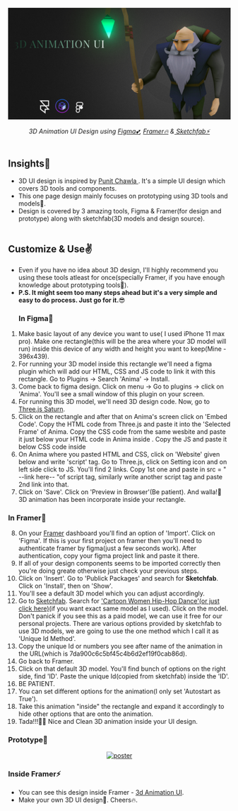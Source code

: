 <p align="center">
  <a href="https://github.com/Singh-Shivani/Hamilton_Flare">
    <img src="Poster&Gif/3D_Animation_Poster.png" alt="poster"> 
  </a>
</p>
<p align ="center"> 
<i>3D Animation UI Design using <a href="https://www.figma.com/">Figma💕</a>, <a href="https://framer.com/">Framer🔥</a> &<a href="https://sketchfab.com/"> Sketchfab⚡</a>  </i>
<br><br>

## Insights🔎
- 3D UI design is inspired by <a href="https://www.youtube.com/watch?v=xk-ihmSbtZs&t=474s">Punit Chawla </a>. It's a simple UI design which covers 3D tools and components.
- This one page design mainly focuses on prototyping using 3D tools and models🤩. 
- Design is covered by 3 amazing tools, Figma & Framer(for design and prototype) along with sketchfab(3D models and design source).
<br><br>

## Customize & Use✌️
- Even if you have no idea about 3D design, I'll highly recommend you using these tools atleast for once(specially Framer, if you have enough knowledge about prototyping tools🥳).
- <b>P.S. It might seem too many steps ahead but it's a very simple and easy to do process. Just go for it.</b>😎
  ### In Figma🎯
 1. Make basic layout of any device you want to use( I used iPhone 11 max pro). Make one rectangle(this will be the area where your 3D model will run) inside this device of any width and height you want to keep(Mine - 396x439).
  2. For running your 3D model inside this rectangle we'll need a figma plugin which will add our HTML, CSS and JS code to link it with this rectangle. Go to Plugins -> Search 'Anima' -> Install.
  3. Come back to figma design. Click on menu -> Go to plugins -> click on 'Anima'. You'll see a small window of this plugin on your screen.
  4. For running this 3D model, we'll need 3D design code. Now, go to <a href="https://codepen.io/elliezen/pen/yMqqWe">Three.js Saturn</a>.  
  5. Click on the rectangle and after that on Anima's screen click on 'Embed Code'. Copy the HTML code from Three.js and paste it into the 'Selected Frame' of Anima. Copy the CSS code from the same wesbite and paste it just below your HTML code in Anima inside <style></style>. Copy the JS and paste it below CSS code inside <script></script>
  6. On Anima where you pasted HTML and CSS, click on 'Website' given below and write 'script' tag. Go to Three.js, click on Setting icon and on left side click to JS. You'll find 2 links. Copy 1st one and paste in src = " --link here-- "of script tag, similarly write another script tag and paste 2nd link into that.
  7. Click on 'Save'. Click on 'Preview in Browser'(Be patient). And walla!🤩 3D animation has been incorporate inside your rectangle.
  
  ### In Framer🎯
  8. On your <a href="https://framer.com/">Framer</a> dashboard you'll find an option of 'Import'. Click on 'Figma'. If this is your first project on framer then you'll need to authenticate framer by figma(just a few seconds work). After authentication, copy your figma project link and paste it there.
  9. If all of your design components seems to be imported correctly then you're doing greate otherwise just check your previous steps.
  10. Click on 'Insert'. Go to 'Publick Packages' and search for <b>Sketchfab</b>. Click on 'Install', then on 'Show'.
  11. You'll see a default 3D model which you can adjust accordingly.
  12. Go to <a href="https://sketchfab.com/"> Sketchfab</a>. Search for <a href="https://sketchfab.com/3d-models/cartoon-woman-hip-hop-dance-7da900c6c5bf45c4b6d2ef19f0cab86d">'Cartoon Women Hip-Hop Dance'(or just click here)</a>(if you want exact same model as I used). Click on the model. Don't panick if you see this as a paid model, we can use it free for our personal projects. There are various options provided by sketchfab to use 3D models, we are going to use the one method which I call it as 'Unique Id Method'.
  13. Copy the unique Id or numbers you see after name of the animation in the URL(which is 7da900c6c5bf45c4b6d2ef19f0cab86d).
  14. Go back to Framer.
  15. Click on that default 3D model. You'll find bunch of options on the right side, find 'ID'. Paste the unique Id(copied from sketchfab) inside the 'ID'.
  16. BE PATIENT.
  17. You can set different options for the animation(I only set 'Autostart as True').
  18. Take this animation "inside" the rectangle and expand it accordingly to hide other options that are onto the animation.
  19. Tada!!!🕺💃 Nice and Clean 3D animation inside your UI design.
  
  ### Prototype👀
  <p align="center">
  <a href="https://github.com/Singh-Shivani/Hamilton_Flare">
    <img src="https://user-images.githubusercontent.com/47295558/101497126-a3bbcd80-3990-11eb-9794-8645119aeb4e.gif" alt="poster"> 
  </a>
</p>

### Inside Framer⚡
- You can see this design inside Framer - <a href="https://framer.com/share/pDFA9V6DGSBTTd8BvRcT/EtAshFiEO4W1zqqyj5vn4v-7%3A0094md16fctdg"> 3d Animation UI</a>.
- Make your own 3D UI design🤝. Cheers🔥.


  
  
  

  
  
  


